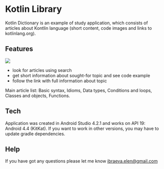 # Kotlin Library

Kotlin Dictionary is an example of study application, which consists of articles about Kontlin language (short content, code images and links to kotlinlang.org).

## Features

![](https://github.com/ElenaIbr/KotlinLibrary/blob/master/demo.gif)

- look for articles using search 
- get short information about sought-for topic and see code example
- follow the link with full information about topic

Main article list: Basic syntax, Idioms, Data types, Conditions and loops, Сlasses and objects, Functions.

## Tech

Application was created in Android Studio 4.2.1 and works on API 19: Android 4.4 (KitKat).
If you want to work in other versions, you may have to update gradle dependencies.

## Help

If you have got any questions please let me know ibraeva.elen@gmail.com

